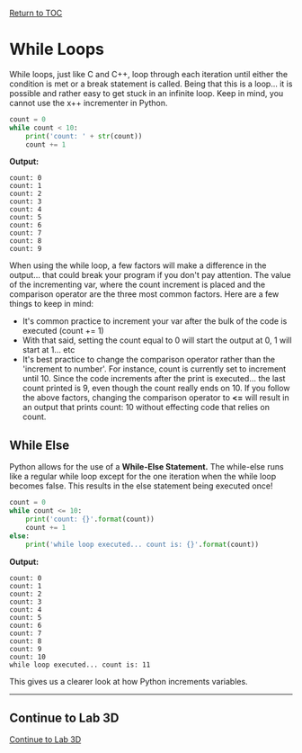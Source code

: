 <a href="https://github.com/CyberTrainingUSAF/07-Python-Programming/blob/master/00-Table-of-Contents.md" rel="Return to TOC"> Return to TOC </a>

# While Loops

While loops, just like C and C++, loop through each iteration until either the condition is met or a break statement is called. Being that this is a loop... it is possible and rather easy to get stuck in an infinite loop. Keep in mind, you cannot use the x++ incrementer in Python.

```python
count = 0
while count < 10:
    print('count: ' + str(count))
    count += 1
```

**Output:**

```text
count: 0
count: 1
count: 2
count: 3
count: 4
count: 5
count: 6
count: 7
count: 8
count: 9
```

When using the while loop, a few factors will make a difference in the output... that could break your program if you don't pay attention. The value of the incrementing var, where the count increment is placed and the comparison operator are the three most common factors. Here are a few things to keep in mind:

* It's common practice to increment your var after the bulk of the code is executed \(count += 1\)
* With that said, setting the count equal to 0 will start the output at 0, 1 will start at 1... etc
* It's best practice to change the comparison operator rather than the 'increment to number'. For instance, count is currently set to increment until 10. Since the code increments after the print is executed... the last count printed is 9, even though the count really ends on 10. If you follow the above factors, changing the comparison operator to **&lt;=** will result in an output that prints count: 10 without effecting code that relies on count. 

## While Else

Python allows for the use of a **While-Else Statement.** The while-else runs like a regular while loop except for the one iteration when the while loop becomes false. This results in the else statement being executed once!

```python
count = 0
while count <= 10:
    print('count: {}'.format(count))
    count += 1
else:
    print('while loop executed... count is: {}'.format(count))
```

**Output:**

```text
count: 0
count: 1
count: 2
count: 3
count: 4
count: 5
count: 6
count: 7
count: 8
count: 9
count: 10
while loop executed... count is: 11
```

This gives us a clearer look at how Python increments variables.  

---

## Continue to Lab 3D  

<a href="https://github.com/CyberTrainingUSAF/07-Python-Programming/blob/master/03_Flow_Control/lab3d.md" rel="Continue to Next Topic"> Continue to Lab 3D </a>

